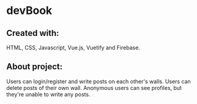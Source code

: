 # devBook  

## Created with:
HTML, CSS, Javascript, Vue.js, Vuetify and Firebase.  

## About project: 
Users can login/register and write posts on each other's walls. Users can delete posts of their own wall. Anonymous users can see profiles, but they're unable to write any posts.
